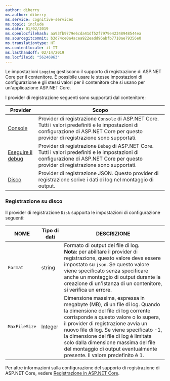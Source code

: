 ```yaml
---
author: diberry
ms.author: diberry
ms.service: cognitive-services
ms.topic: include
ms.date: 01/02/2019
ms.openlocfilehash: aa93fb9779e6cda41df52f7979e42348948544ea
ms.sourcegitcommit: b3d74ce0a4acea922eadd96abfb7710ae79356e0
ms.translationtype: HT
ms.contentlocale: it-IT
ms.lasthandoff: 02/14/2019
ms.locfileid: "56246963"
---
```

Le impostazioni `Logging` gestiscono il supporto di registrazione di ASP.NET Core per il contenitore. È possibile usare le stesse impostazioni di configurazione e gli stessi valori per il contenitore che si usano per un'applicazione ASP.NET Core. 

I provider di registrazione seguenti sono supportati dal contenitore:

|Provider|Scopo|
|--|--|
|[Console](https://docs.microsoft.com/aspnet/core/fundamentals/logging/?view=aspnetcore-2.1#console-provider)|Provider di registrazione `Console` di ASP.NET Core. Tutti i valori predefiniti e le impostazioni di configurazione di ASP.NET Core per questo provider di registrazione sono supportati.|
|[Eseguire il debug](https://docs.microsoft.com/aspnet/core/fundamentals/logging/?view=aspnetcore-2.1#debug-provider)|Provider di registrazione `Debug` di ASP.NET Core. Tutti i valori predefiniti e le impostazioni di configurazione di ASP.NET Core per questo provider di registrazione sono supportati.|
|[Disco](#disk-logging)|Provider di registrazione JSON. Questo provider di registrazione scrive i dati di log nel montaggio di output.|

### <a name="disk-logging"></a>Registrazione su disco

Il provider di registrazione `Disk` supporta le impostazioni di configurazione seguenti:  

| NOME | Tipo di dati | DESCRIZIONE |
|------|-----------|-------------|
| `Format` | string | Formato di output dei file di log.<br/> **Nota:** per abilitare il provider di registrazione, questo valore deve essere impostato su `json`. Se questo valore viene specificato senza specificare anche un montaggio di output durante la creazione di un'istanza di un contenitore, si verifica un errore. |
| `MaxFileSize` | Integer | Dimensione massima, espressa in megabyte (MB), di un file di log. Quando la dimensione del file di log corrente corrisponde a questo valore o lo supera, il provider di registrazione avvia un nuovo file di log. Se viene specificato -1, la dimensione del file di log è limitata solo dalla dimensione massima del file del montaggio di output eventualmente presente. Il valore predefinito è 1. |

Per altre informazioni sulla configurazione del supporto di registrazione di ASP.NET Core, vedere [Registrazione in ASP.NET Core](https://docs.microsoft.com/aspnet/core/fundamentals/logging/?view=aspnetcore-2.1).
